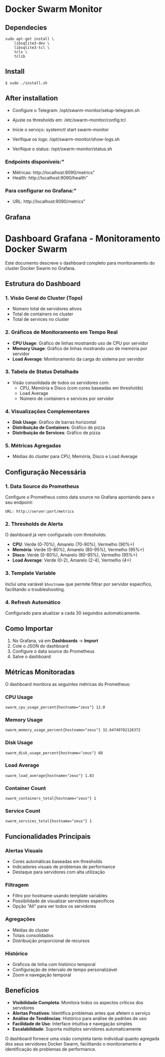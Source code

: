 
# Docker Swarm Monitor



## Dependecies

	sudo apt-get install \
		libsqlite3-dev \
		libsqlite3-tcl \
		tclx \
		tclib

## Install 

	$ sudo ./install.sh


## After installation

* Configure o Telegram: /opt/swarm-monitor/setup-telegram.sh

* Ajuste os thresholds em: /etc/swarm-monitor/config.tcl

* Inicie o serviço: systemctl start swarm-monitor

* Verifique os logs: /opt/swarm-monitor/show-logs.sh

* Verifique o status: /opt/swarm-monitor/status.sh


### Endpoints disponíveis:"

* Métricas: http://localhost:9090/metrics"
* Health: http://localhost:9090/health"


### Para configurar no Grafana:"

- URL: http://localhost:9090/metrics"


## Grafana

# Dashboard Grafana - Monitoramento Docker Swarm

Este documento descreve o dashboard completo para monitoramento do cluster Docker Swarm no Grafana.

## Estrutura do Dashboard

### 1. **Visão Geral do Cluster** (Topo)
- Número total de servidores ativos
- Total de containers no cluster
- Total de services no cluster

### 2. **Gráficos de Monitoramento em Tempo Real**
- **CPU Usage**: Gráfico de linhas mostrando uso de CPU por servidor
- **Memory Usage**: Gráfico de linhas mostrando uso de memória por servidor
- **Load Average**: Monitoramento da carga do sistema por servidor

### 3. **Tabela de Status Detalhado**
- Visão consolidada de todos os servidores com:
  - CPU, Memória e Disco (com cores baseadas em thresholds)
  - Load Average
  - Número de containers e services por servidor

### 4. **Visualizações Complementares**
- **Disk Usage**: Gráfico de barras horizontal
- **Distribuição de Containers**: Gráfico de pizza
- **Distribuição de Services**: Gráfico de pizza

### 5. **Métricas Agregadas**
- Médias do cluster para CPU, Memória, Disco e Load Average

## Configuração Necessária

### 1. **Data Source do Prometheus**
Configure o Prometheus como data source no Grafana apontando para o seu endpoint:
```
URL: http://server:port/metrics
```

### 2. **Thresholds de Alerta**
O dashboard já vem configurado com thresholds:
- **CPU**: Verde (0-70%), Amarelo (70-90%), Vermelho (90%+)
- **Memória**: Verde (0-80%), Amarelo (80-95%), Vermelho (95%+)
- **Disco**: Verde (0-80%), Amarelo (80-95%), Vermelho (95%+)
- **Load Average**: Verde (0-2), Amarelo (2-4), Vermelho (4+)

### 3. **Template Variable**
Incluí uma variável `$hostname` que permite filtrar por servidor específico, facilitando o troubleshooting.

### 4. **Refresh Automático**
Configurado para atualizar a cada 30 segundos automaticamente.

## Como Importar

1. No Grafana, vá em **Dashboards** → **Import**
2. Cole o JSON do dashboard
3. Configure o data source do Prometheus
4. Salve o dashboard

## Métricas Monitoradas

O dashboard monitora as seguintes métricas do Prometheus:

### CPU Usage
```prometheus
swarm_cpu_usage_percent{hostname="zeus"} 12.0
```

### Memory Usage
```prometheus
swarm_memory_usage_percent{hostname="zeus"} 32.64749782126372
```

### Disk Usage
```prometheus
swarm_disk_usage_percent{hostname="zeus"} 68
```

### Load Average
```prometheus
swarm_load_average{hostname="zeus"} 1.83
```

### Container Count
```prometheus
swarm_containers_total{hostname="zeus"} 1
```

### Service Count
```prometheus
swarm_services_total{hostname="zeus"} 1
```

## Funcionalidades Principais

### Alertas Visuais
- Cores automáticas baseadas em thresholds
- Indicadores visuais de problemas de performance
- Destaque para servidores com alta utilização

### Filtragem
- Filtro por hostname usando template variables
- Possibilidade de visualizar servidores específicos
- Opção "All" para ver todos os servidores

### Agregações
- Médias do cluster
- Totais consolidados
- Distribuição proporcional de recursos

### Histórico
- Gráficos de linha com histórico temporal
- Configuração de intervalo de tempo personalizável
- Zoom e navegação temporal

## Benefícios

- **Visibilidade Completa**: Monitora todos os aspectos críticos dos servidores
- **Alertas Proativos**: Identifica problemas antes que afetem o serviço
- **Análise de Tendências**: Histórico para análise de padrões de uso
- **Facilidade de Uso**: Interface intuitiva e navegação simples
- **Escalabilidade**: Suporta múltiplos servidores automaticamente

O dashboard fornece uma visão completa tanto individual quanto agregada dos seus servidores Docker Swarm, facilitando o monitoramento e identificação de problemas de performance.